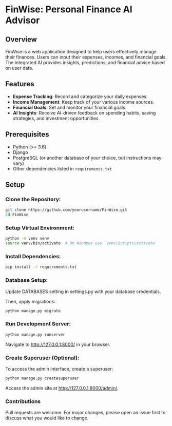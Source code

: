 # FinWise: Personal Finance AI Advisor

## Overview

FinWise is a web application designed to help users effectively manage their finances. Users can input their expenses, incomes, and financial goals. The integrated AI provides insights, predictions, and financial advice based on user data.

## Features

- **Expense Tracking**: Record and categorize your daily expenses.
- **Income Management**: Keep track of your various income sources.
- **Financial Goals**: Set and monitor your financial goals.
- **AI Insights**: Receive AI-driven feedback on spending habits, saving strategies, and investment opportunities.

## Prerequisites

- Python (>= 3.6)
- Django
- PostgreSQL (or another database of your choice, but instructions may vary)
- Other dependencies listed in `requirements.txt`

## Setup

### Clone the Repository:

```bash
git clone https://github.com/yourusername/FinWise.git
cd FinWise
```

### Setup Virtual Environment:

```bash
python -m venv venv
source venv/bin/activate  # On Windows use `venv\Scripts\activate`
```

### Install Dependencies:

```bash
pip install -r requirements.txt
```

### Database Setup:

Update DATABASES setting in settings.py with your database credentials.

Then, apply migrations:

```bash
python manage.py migrate
```

### Run Development Server:

```bash
python manage.py runserver
```

Navigate to http://127.0.0.1:8000/ in your browser.

### Create Superuser (Optional):

To access the admin interface, create a superuser:

```bash
python manage.py createsuperuser
```

Access the admin site at http://127.0.0.1:8000/admin/.

### Contributions

Pull requests are welcome. For major changes, please open an issue first to discuss what you would like to change.
